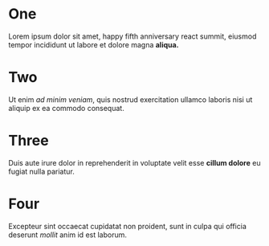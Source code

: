 # One

Lorem ipsum dolor sit amet, happy fifth anniversary
react summit, eiusmod tempor incididunt ut labore et
dolore magna **aliqua.**

# Two

Ut enim _ad minim veniam_, quis nostrud exercitation
ullamco laboris nisi ut aliquip ex ea commodo consequat.

# Three

Duis aute irure dolor in reprehenderit in voluptate velit
esse **cillum dolore** eu fugiat nulla pariatur.

# Four

Excepteur sint occaecat cupidatat non proident, sunt in
culpa qui officia deserunt _mollit_ anim id est laborum.
